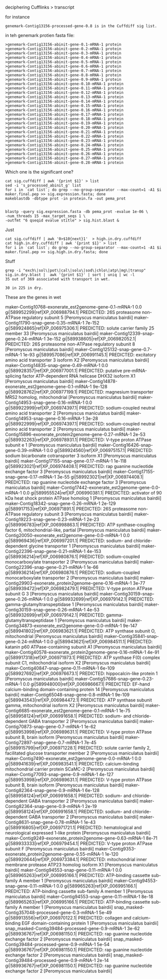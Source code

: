 deciphering Cufflinks > transcript

for instance

	genemark-Contig13156-processed-gene-0.8 is in the Cuffdiff sig list.

in teh genemark protien fasta file:


    >genemark-Contig13156-abinit-gene-0.1-mRNA-1 protein
    >genemark-Contig13156-abinit-gene-0.2-mRNA-1 protein
    >genemark-Contig13156-abinit-gene-0.3-mRNA-1 protein
    >genemark-Contig13156-abinit-gene-0.4-mRNA-1 protein
    >genemark-Contig13156-abinit-gene-0.5-mRNA-1 protein
    >genemark-Contig13156-abinit-gene-0.6-mRNA-1 protein
    >genemark-Contig13156-abinit-gene-0.7-mRNA-1 protein
    >genemark-Contig13156-abinit-gene-0.8-mRNA-1 protein
    >genemark-Contig13156-abinit-gene-0.9-mRNA-1 protein
    >genemark-Contig13156-abinit-gene-0.10-mRNA-1 protein
    >genemark-Contig13156-abinit-gene-0.11-mRNA-1 protein
    >genemark-Contig13156-abinit-gene-0.12-mRNA-1 protein
    >genemark-Contig13156-abinit-gene-0.13-mRNA-1 protein
    >genemark-Contig13156-abinit-gene-0.14-mRNA-1 protein
    >genemark-Contig13156-abinit-gene-0.15-mRNA-1 protein
    >genemark-Contig13156-abinit-gene-0.16-mRNA-1 protein
    >genemark-Contig13156-abinit-gene-0.17-mRNA-1 protein
    >genemark-Contig13156-abinit-gene-0.18-mRNA-1 protein
    >genemark-Contig13156-abinit-gene-0.19-mRNA-1 protein
    >genemark-Contig13156-abinit-gene-0.20-mRNA-1 protein
    >genemark-Contig13156-abinit-gene-0.21-mRNA-1 protein
    >genemark-Contig13156-abinit-gene-0.22-mRNA-1 protein
    >genemark-Contig13156-abinit-gene-0.23-mRNA-1 protein
    >genemark-Contig13156-abinit-gene-0.24-mRNA-1 protein
    >genemark-Contig13156-abinit-gene-0.25-mRNA-1 protein
    >genemark-Contig13156-abinit-gene-0.26-mRNA-1 protein
    >genemark-Contig13156-abinit-gene-0.27-mRNA-1 protein
    >genemark-Contig13156-abinit-gene-0.28-mRNA-1 protein	
Which one is the significant one?



	cat sig.cuffdiff | awk '{print $1}' > list
	sed -i 's_processed_abinit_g' list
	for i in `cat list`; do grep --no-group-separator --max-count=1 -A1 $i maker.final.pep >> sig.expression.fasta; done
	makeblastdb -dbtype prot -in protein.fa -out pema_prot
	

	blastp -query sig.expression.fasta -db pema_prot -evalue 1e-06 \
	-num_threads 15 -max_target_seqs 1 \
	-outfmt "6 qseqid evalue stitle" > sig.hist.blast &
	
	

Just 

	cat sig.cuffdiff | awk '0>$10{next}1'  > high.in.dry.cuffdiff
	cat high.in.dry.cuffdiff | awk '{print $1}' > list
	for i in `cat list`; do grep --no-group-separator --max-count=1 -A1 $i maker.final.pep >> sig.high.in.dry.fasta; done
	
Stuff

	grep -i "exch\|sol\|pot\|cal\|solu\|sod\|chlo\|atp\|mg\|transp" sig.in.dry.blast |  awk '{print $1}' | sort | uniq | wc -l
	35 out of 369 associated with transport in wet.
	
	30 in 225 in dry.
	
These are the genes in wet

maker-Contig10768-exonerate_est2genome-gene-0.1-mRNA-1	0.0	gi|589952299|ref|XP_006988794.1| PREDICTED: 26S proteasome non-ATPase regulatory subunit 5 [Peromyscus maniculatus bairdii]
maker-Contig11790-snap-gene-0.35-mRNA-1	7e-152	gi|589924865|ref|XP_006975306.1| PREDICTED: solute carrier family 25 member 33 [Peromyscus maniculatus bairdii]
maker-Contig12339-snap-gene-0.24-mRNA-1	3e-152	gi|589938605|ref|XP_006982052.1| PREDICTED: 26S proteasome non-ATPase regulatory subunit 8 [Peromyscus maniculatus bairdii]
maker-Contig125132-snap-gene-0.7-mRNA-1	1e-93	gi|589957086|ref|XP_006991145.1| PREDICTED: excitatory amino acid transporter 3 isoform X2 [Peromyscus maniculatus bairdii]
maker-Contig14835-snap-gene-0.49-mRNA-1	0.0	gi|589928357|ref|XP_006977001.1| PREDICTED: putative pre-mRNA-splicing factor ATP-dependent RNA helicase DHX32 isoform X1 [Peromyscus maniculatus bairdii]
maker-Contig14878-exonerate_est2genome-gene-0.1-mRNA-1	9e-128	gi|589928762|ref|XP_006977199.1| PREDICTED: magnesium transporter MRS2 homolog, mitochondrial [Peromyscus maniculatus bairdii]
maker-Contig14953-snap-gene-0.16-mRNA-1	0.0	gi|589922999|ref|XP_006974397.1| PREDICTED: sodium-coupled neutral amino acid transporter 2 [Peromyscus maniculatus bairdii]
maker-Contig14953-snap-gene-0.16-mRNA-1	3e-28	gi|589922999|ref|XP_006974397.1| PREDICTED: sodium-coupled neutral amino acid transporter 2 [Peromyscus maniculatus bairdii]
maker-Contig15896-exonerate_protein2genome-gene-0.27-mRNA-1	2e-53	gi|589932263|ref|XP_006978931.1| PREDICTED: V-type proton ATPase subunit e 1 [Peromyscus maniculatus bairdii]
maker-Contig16426-snap-gene-0.39-mRNA-1	0.0	gi|589924560|ref|XP_006975157.1| PREDICTED: sodium bicarbonate cotransporter 3 isoform X1 [Peromyscus maniculatus bairdii]
maker-Contig17155-snap-gene-0.17-mRNA-1	1e-118	gi|589923021|ref|XP_006974408.1| PREDICTED: rap guanine nucleotide exchange factor 3 [Peromyscus maniculatus bairdii]
maker-Contig17155-snap-gene-0.17-mRNA-1	3e-55	gi|589923021|ref|XP_006974408.1| PREDICTED: rap guanine nucleotide exchange factor 3 [Peromyscus maniculatus bairdii]
maker-Contig17442-exonerate_est2genome-gene-0.0-mRNA-1	0.0	gi|589955524|ref|XP_006990381.1| PREDICTED: activator of 90 kDa heat shock protein ATPase homolog 1 [Peromyscus maniculatus bairdii]
maker-Contig18342-snap-gene-0.26-mRNA-1	2e-129	gi|589917153|ref|XP_006971891.1| PREDICTED: 26S proteasome non-ATPase regulatory subunit 3 [Peromyscus maniculatus bairdii]
maker-Contig19223-snap-gene-0.23-mRNA-1	2e-23	gi|589996783|ref|XP_006998863.1| PREDICTED: ATP synthase-coupling factor 6, mitochondrial-like, partial [Peromyscus maniculatus bairdii]
maker-Contig20050-exonerate_est2genome-gene-0.0-mRNA-1	0.0	gi|589969436|ref|XP_006997201.1| PREDICTED: sodium- and chloride-dependent glycine transporter 1 [Peromyscus maniculatus bairdii]
maker-Contig22396-snap-gene-0.21-mRNA-1	4e-153	gi|589936214|ref|XP_006980876.1| PREDICTED: sodium-coupled monocarboxylate transporter 2 [Peromyscus maniculatus bairdii]
maker-Contig22396-snap-gene-0.21-mRNA-1	1e-66	gi|589936214|ref|XP_006980876.1| PREDICTED: sodium-coupled monocarboxylate transporter 2 [Peromyscus maniculatus bairdii]
maker-Contig29903-exonerate_protein2genome-gene-0.16-mRNA-1	3e-77	gi|589939472|ref|XP_006982479.1| PREDICTED: V-type proton ATPase subunit G 3 [Peromyscus maniculatus bairdii]
maker-Contig30159-snap-gene-0.26-mRNA-1	0.0	gi|589932699|ref|XP_006979142.1| PREDICTED: gamma-glutamyltranspeptidase 1 [Peromyscus maniculatus bairdii]
maker-Contig30159-snap-gene-0.26-mRNA-1	4e-53	gi|589932699|ref|XP_006979142.1| PREDICTED: gamma-glutamyltranspeptidase 1 [Peromyscus maniculatus bairdii]
maker-Contig34873-exonerate_est2genome-gene-0.0-mRNA-1	9e-147	gi|589941802|ref|XP_006983621.1| PREDICTED: ATP synthase subunit O, mitochondrial [Peromyscus maniculatus bairdii]
maker-Contig35841-snap-gene-0.24-mRNA-1	0.0	gi|589943621|ref|XP_006984511.1| PREDICTED: katanin p60 ATPase-containing subunit A1 [Peromyscus maniculatus bairdii]
maker-Contig40578-exonerate_protein2genome-gene-0.16-mRNA-1	4e-91	gi|589917318|ref|XP_006971973.1| PREDICTED: ATP synthase F(0) complex subunit C1, mitochondrial isoform X2 [Peromyscus maniculatus bairdii]
maker-Contig40847-snap-gene-0.11-mRNA-1	6e-109	gi|589927692|ref|XP_006976673.1| PREDICTED: hippocalcin-like protein 1 [Peromyscus maniculatus bairdii]
maker-Contig57686-snap-gene-0.23-mRNA-1	0.0	gi|589948000|ref|XP_006986667.1| PREDICTED: EF-hand calcium-binding domain-containing protein 14 [Peromyscus maniculatus bairdii]
maker-Contig65048-snap-gene-0.8-mRNA-1	9e-109	gi|589943543|ref|XP_006984472.1| PREDICTED: ATP synthase subunit gamma, mitochondrial isoform X2 [Peromyscus maniculatus bairdii]
maker-Contig6685-exonerate_est2genome-gene-0.1-mRNA-1	1e-75	gi|589958124|ref|XP_006991658.1| PREDICTED: sodium- and chloride-dependent GABA transporter 2 [Peromyscus maniculatus bairdii]
maker-Contig70873-snap-gene-0.7-mRNA-1	1e-62	gi|589953998|ref|XP_006989631.1| PREDICTED: V-type proton ATPase subunit B, brain isoform [Peromyscus maniculatus bairdii]
maker-Contig72897-snap-gene-0.7-mRNA-1	7e-45	gi|589915799|ref|XP_006971228.1| PREDICTED: solute carrier family 2, facilitated glucose transporter member 2 [Peromyscus maniculatus bairdii]
maker-Contig7490-exonerate_est2genome-gene-0.0-mRNA-1	0.0	gi|589941639|ref|XP_006983541.1| PREDICTED: calcium-binding mitochondrial carrier protein SCaMC-2 [Peromyscus maniculatus bairdii]
maker-Contig77093-snap-gene-0.9-mRNA-1	4e-127	gi|589953998|ref|XP_006989631.1| PREDICTED: V-type proton ATPase subunit B, brain isoform [Peromyscus maniculatus bairdii]
maker-Contig82364-snap-gene-0.9-mRNA-1	6e-128	gi|589958124|ref|XP_006991658.1| PREDICTED: sodium- and chloride-dependent GABA transporter 2 [Peromyscus maniculatus bairdii]
maker-Contig82364-snap-gene-0.9-mRNA-1	2e-19	gi|589958124|ref|XP_006991658.1| PREDICTED: sodium- and chloride-dependent GABA transporter 2 [Peromyscus maniculatus bairdii]
maker-Contig8631-snap-gene-0.78-mRNA-1	1e-43	gi|589916805|ref|XP_006971721.1| PREDICTED: hematological and neurological expressed 1-like protein [Peromyscus maniculatus bairdii]
maker-Contig9249-exonerate_protein2genome-gene-0.63-mRNA-1	8e-71	gi|589933333|ref|XP_006979454.1| PREDICTED: V-type proton ATPase subunit F [Peromyscus maniculatus bairdii]
maker-Contig9353-exonerate_protein2genome-gene-0.55-mRNA-1	1e-120	gi|589920644|ref|XP_006973384.1| PREDICTED: mitochondrial inner membrane protease ATP23 homolog isoform X1 [Peromyscus maniculatus bairdii]
maker-Contig94553-snap-gene-0.11-mRNA-1	0.0	gi|589965263|ref|XP_006995166.1| PREDICTED: ATP-binding cassette sub-family A member 1 [Peromyscus maniculatus bairdii]
maker-Contig94553-snap-gene-0.11-mRNA-1	0.0	gi|589965263|ref|XP_006995166.1| PREDICTED: ATP-binding cassette sub-family A member 1 [Peromyscus maniculatus bairdii]
maker-Contig94553-snap-gene-0.11-mRNA-1	8e-18	gi|589965263|ref|XP_006995166.1| PREDICTED: ATP-binding cassette sub-family A member 1 [Peromyscus maniculatus bairdii]
snap_masked-Contig357048-processed-gene-0.3-mRNA-1	5e-49	gi|589913556|ref|XP_006970122.1| PREDICTED: collagen and calcium-binding EGF domain-containing protein 1 [Peromyscus maniculatus bairdii]
snap_masked-Contig39484-processed-gene-0.9-mRNA-1	3e-62	gi|589936767|ref|XP_006981150.1| PREDICTED: rap guanine nucleotide exchange factor 2 [Peromyscus maniculatus bairdii]
snap_masked-Contig39484-processed-gene-0.9-mRNA-1	5e-54	gi|589936767|ref|XP_006981150.1| PREDICTED: rap guanine nucleotide exchange factor 2 [Peromyscus maniculatus bairdii]
snap_masked-Contig39484-processed-gene-0.9-mRNA-1	2e-14	gi|589936767|ref|XP_006981150.1| PREDICTED: rap guanine nucleotide exchange factor 2 [Peromyscus maniculatus bairdii]